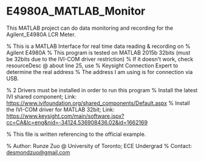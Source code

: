 # E4980A_MATLAB_Monitor
This MATLAB project can do data monitoring and recording for the Agilent_E4980A LCR Meter.


% This is a MATLAB Interface for real time data reading & recording on
% Agilent E4980A
% This program is tested on MATLAB 2015b 32bits (must be 32bits due to the IVI-COM driver restriction)
% If it doesn't work, check resourceDesc @ about line 25, use
% Keysight Connection Expert to determine the real address
% The address I am using is for connection via USB.

% 2 Drivers must be installed in order to run this program
% Install the latest IVI shared component; Link: https://www.ivifoundation.org/shared_components/Default.aspx
% Install the IVI-COM driver for MATLAB 32bit; Link: https://www.keysight.com/main/software.jspx?cc=CA&lc=eng&nid=-34124.536908436.02&id=1662169

% This file is written referencing to the official example.

% Author: Runze Zuo @ University of Toronto; ECE Undergrad
% Contact: desmondzuo@gmail.com
